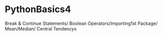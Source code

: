 # PythonBasics4
 Break & Continue Statements/ Boolean Operators/Importing1st Package/ Mean/Median/ Central Tendencys
